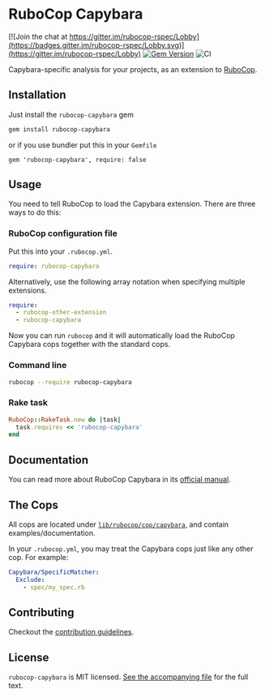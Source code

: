 # RuboCop Capybara

[![Join the chat at https://gitter.im/rubocop-rspec/Lobby](https://badges.gitter.im/rubocop-rspec/Lobby.svg)](https://gitter.im/rubocop-rspec/Lobby)
[![Gem Version](https://badge.fury.io/rb/rubocop-capybara.svg)](https://rubygems.org/gems/rubocop-capybara)
![CI](https://github.com/rubocop/rubocop-capybara/workflows/CI/badge.svg)

Capybara-specific analysis for your projects, as an extension to
[RuboCop](https://github.com/rubocop/rubocop).

## Installation

Just install the `rubocop-capybara` gem

```bash
gem install rubocop-capybara
```

or if you use bundler put this in your `Gemfile`

```
gem 'rubocop-capybara', require: false
```

## Usage

You need to tell RuboCop to load the Capybara extension. There are three
ways to do this:

### RuboCop configuration file

Put this into your `.rubocop.yml`.

```yaml
require: rubocop-capybara
```

Alternatively, use the following array notation when specifying multiple extensions.

```yaml
require:
  - rubocop-other-extension
  - rubocop-capybara
```

Now you can run `rubocop` and it will automatically load the RuboCop Capybara
cops together with the standard cops.

### Command line

```bash
rubocop --require rubocop-capybara
```

### Rake task

```ruby
RuboCop::RakeTask.new do |task|
  task.requires << 'rubocop-capybara'
end
```

## Documentation

You can read more about RuboCop Capybara in its [official manual](https://docs.rubocop.org/rubocop-capybara).

## The Cops

All cops are located under
[`lib/rubocop/cop/capybara`](lib/rubocop/cop/capybara), and contain
examples/documentation.

In your `.rubocop.yml`, you may treat the Capybara cops just like any other
cop. For example:

```yaml
Capybara/SpecificMatcher:
  Exclude:
    - spec/my_spec.rb
```

## Contributing

Checkout the [contribution guidelines](.github/CONTRIBUTING.md).

## License

`rubocop-capybara` is MIT licensed. [See the accompanying file](MIT-LICENSE.md) for
the full text.
